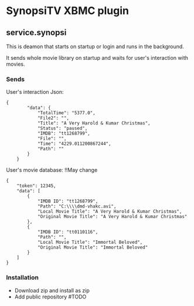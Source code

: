 # SynopsiTV XBMC plugin

## service.synopsi

This is deamon that starts on startup or login and runs in the background.

It sends whole movie library on startup and waits for user's interaction with movies. 

### Sends

User's interaction Json:
```
{
        "data": {
            "TotalTime": "5377.0",
            "File2": "",
            "Title": "A Very Harold & Kumar Christmas",
            "Status": "paused",
            "IMDB": "tt1268799",
            "File": "",
            "Time": "4229.011200867244",
            "Path": ""
        }
    }
```

User's movie database: !!May change
```
{
    "token": 12345,
    "data": [
        {
            "IMDB ID": "tt1268799",
            "Path": "C:\\\\dmd-vhakc.avi",
            "Local Movie Title": "A Very Harold & Kumar Christmas",
            "Original Movie Title": "A Very Harold & Kumar Christmas"
        },
        {
            "IMDB ID": "tt0110116",
            "Path": "",
            "Local Movie Title": "Immortal Beloved",
            "Original Movie Title": "Immortal Beloved"
        }
    ]
}
```


### Installation
* Download zip and install as zip
* Add public repository #TODO

